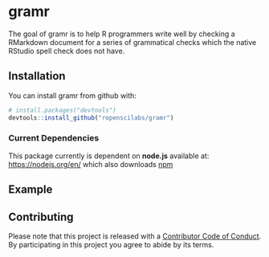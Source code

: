 # gramr

The goal of gramr is to help R programmers write well by checking a RMarkdown document for a series of grammatical checks which the native RStudio spell check does not have.

## Installation

You can install gramr from github with:

```R
# install.packages("devtools")
devtools::install_github("ropenscilabs/gramr")
```

### Current Dependencies

This package currently is dependent on **node.js** available at: https://nodejs.org/en/ which also downloads [npm](https://www.npmjs.com/)

## Example

## Contributing

Please note that this project is released with a [Contributor Code of Conduct](CONDUCT.md). By participating in this project you agree to abide by its terms.

